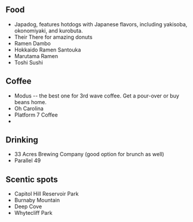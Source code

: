 ## Food

* Japadog, features hotdogs with Japanese flavors, including yakisoba, okonomiyaki, and kurobuta.
* Their There for amazing donuts
* Ramen Dambo
* Hokkaido Ramen Santouka
* Marutama Ramen
* Toshi Sushi


## Coffee

* Modus -- the best one for 3rd wave coffee. Get a pour-over or buy beans home.
* Oh Carolina
* Platform 7 Coffee
* 

## Drinking

* 33 Acres Brewing Company (good option for brunch as well)
* Parallel 49

## Scentic spots

* Capitol Hill Reservoir Park
* Burnaby Mountain
* Deep Cove
* Whytecliff Park
